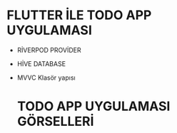 # FLUTTER İLE TODO APP UYGULAMASI
- RİVERPOD PROVİDER
- HİVE DATABASE
- MVVC Klasör yapısı

  # TODO APP UYGULAMASI GÖRSELLERİ
